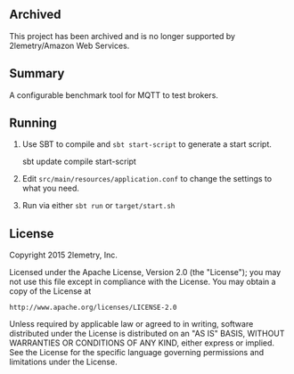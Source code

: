 ## Archived

This project has been archived and is no longer supported by 2lemetry/Amazon Web Services.

## Summary

A configurable benchmark tool for MQTT to test brokers.


Running
-------

1. Use SBT to compile and `sbt start-script` to generate a start script.

    sbt update compile start-script

2. Edit `src/main/resources/application.conf` to change the settings to what you need.
3. Run via either `sbt run` or `target/start.sh`

## License

Copyright 2015 2lemetry, Inc.

Licensed under the Apache License, Version 2.0 (the "License");
you may not use this file except in compliance with the License.
You may obtain a copy of the License at

    http://www.apache.org/licenses/LICENSE-2.0

Unless required by applicable law or agreed to in writing, software
distributed under the License is distributed on an "AS IS" BASIS,
WITHOUT WARRANTIES OR CONDITIONS OF ANY KIND, either express or implied.
See the License for the specific language governing permissions and
limitations under the License.
